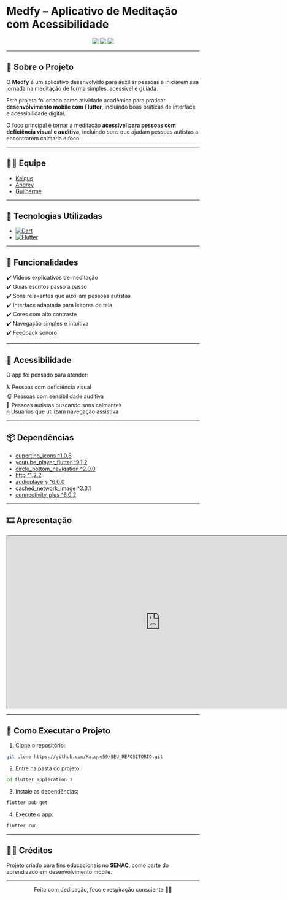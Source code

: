 # Medfy – Aplicativo de Meditação com Acessibilidade

<div align="center">
  <img src="https://img.shields.io/badge/Status-Desenvolvido-green?style=for-the-badge" />
  <img src="https://img.shields.io/badge/Plataforma-Mobile-blue?style=for-the-badge" />
  <img src="https://img.shields.io/badge/Acessibilidade-Inclusiva-orange?style=for-the-badge" />
</div>

---

## 📘 Sobre o Projeto
O **Medfy** é um aplicativo desenvolvido para auxiliar pessoas a iniciarem sua jornada na meditação de forma simples, acessível e guiada.

Este projeto foi criado como atividade acadêmica para praticar **desenvolvimento mobile com Flutter**, incluindo boas práticas de interface e acessibilidade digital.

O foco principal é tornar a meditação **acessível para pessoas com deficiência visual e auditiva**, incluindo sons que ajudam pessoas autistas a encontrarem calmaria e foco.

---

## 👨‍💻 Equipe

- [Kaique](https://github.com/Kaique59)
- [Andrey](https://github.com/Andreyzc02)
- [Guilherme](https://github.com/guiidoo)

---

## 🚀 Tecnologias Utilizadas

- [![Dart](https://img.shields.io/badge/Dart-0175C2?style=for-the-badge&logo=dart&logoColor=white)](https://dart.dev/)
- [![Flutter](https://img.shields.io/badge/Flutter-02569B?style=for-the-badge&logo=flutter&logoColor=white)](https://flutter.dev/)

---

## 🎯 Funcionalidades

✔️ Vídeos explicativos de meditação  
✔️ Guias escritos passo a passo  
✔️ Sons relaxantes que auxiliam pessoas autistas  
✔️ Interface adaptada para leitores de tela  
✔️ Cores com alto contraste  
✔️ Navegação simples e intuitiva  
✔️ Feedback sonoro  

---

## 🔐 Acessibilidade

O app foi pensado para atender:

♿ Pessoas com deficiência visual  
🎧 Pessoas com sensibilidade auditiva  
🧠 Pessoas autistas buscando sons calmantes  
🖱 Usuários que utilizam navegação assistiva

---

## 📦 Dependências

- [cupertino_icons ^1.0.8](https://pub.dev/packages/cupertino_icons)
- [youtube_player_flutter ^9.1.2](https://pub.dev/packages/youtube_player_flutter)
- [circle_bottom_navigation ^2.0.0](https://pub.dev/packages/circle_bottom_navigation)
- [http ^1.2.2](https://pub.dev/packages/http)
- [audioplayers ^6.0.0](https://pub.dev/packages/audioplayers)
- [cached_network_image ^3.3.1](https://pub.dev/packages/cached_network_image)
- [connectivity_plus ^6.0.2](https://pub.dev/packages/connectivity_plus)

---

## 🎞️ Apresentação

<div align="center">

<iframe 
    width="800" 
    height="450" 
    src="https://www.canva.com/design/DAG3aB9cVhM/9O85ZEyFWVoWBgDFhsQsgQ/view?embed" 
    allowfullscreen>
</iframe>

</div>

---

## 🧩 Como Executar o Projeto

1. Clone o repositório:

```bash
git clone https://github.com/Kaique59/SEU_REPOSITORIO.git
````

2. Entre na pasta do projeto:

```bash
cd flutter_application_1
```

3. Instale as dependências:

```bash
flutter pub get
```

4. Execute o app:

```bash
flutter run
```

---

## 👨‍🏫 Créditos

Projeto criado para fins educacionais no **SENAC**, como parte do aprendizado em desenvolvimento mobile.

---

<div align="center">
Feito com dedicação, foco e respiração consciente 🧘✨
</div>
